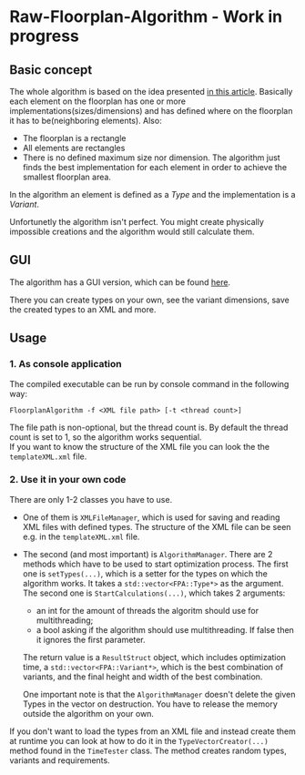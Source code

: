 # Raw-Floorplan-Algorithm - Work in progress

## Basic concept
The whole algorithm is based on the idea presented [in this article](https://www.mcs.anl.gov/~itf/dbpp/text/node21.html). 
Basically each element on the floorplan has one or more implementations(sizes/dimensions) and has defined where on the floorplan it has to be(neighboring elements).
Also:
- The floorplan is a rectangle
- All elements are rectangles
- There is no defined maximum size nor dimension. The algorithm just finds the best implementation for each element in order to achieve the smallest floorplan area.

In the algorithm an element is defined as a *Type* and the implementation is a *Variant*.

Unfortunetly the algorithm isn't perfect. You might create physically impossible creations and the algorithm would still calculate them.

## GUI
The algorithm has a GUI version, which can be found [here](https://github.com/MrChrisFix/Floorplan-Optimizer).

There you can create types on your own, see the variant dimensions, save the created types to an XML and more.

## Usage
### 1. As console application
The compiled executable can be run by console command in the following way:

``` FloorplanAlgorithm -f <XML file path> [-t <thread count>] ```

The file path is non-optional, but the thread count is. By default the thread count is set to 1, so the algorithm works sequential.  
If you want to know the structure of the XML file you can look the the `templateXML.xml` file.


### 2. Use it in your own code

There are only 1-2 classes you have to use. 
- One of them is `XMLFileManager`, which is used for saving and reading XML files with defined types.
The structure of the XML file can be seen e.g. in the `templateXML.xml` file.
- The second (and most important) is `AlgorithmManager`. There are 2 methods which have to be used to start optimization process. 
The first one is `setTypes(...)`, which is a setter for the types on which the algorithm works. It takes a `std::vector<FPA::Type*>` as the argument.
The second one is `StartCalculations(...)`, which takes 2 arguments: 
  - an int for the amount of threads the algoritm should use for multithreading;
  - a bool asking if the algorithm should use multithreading. If false then it ignores the first parameter.

  The return value is a `ResultStruct` object, which includes optimization time, a `std::vector<FPA::Variant*>`, which is the best combination of variants, and the final height and width of the best combination.
  
  One important note is that the `AlgorithmManager` doesn't delete the given Types in the vector on destruction. You have to release the memory outside the algorithm on your own.
  
If you don't want to load the types from an XML file and instead create them at runtime you can look at how to do it in the `TypeVectorCreator(...)` method found in the `TimeTester` class. 
The method creates random types, variants and requirements.
